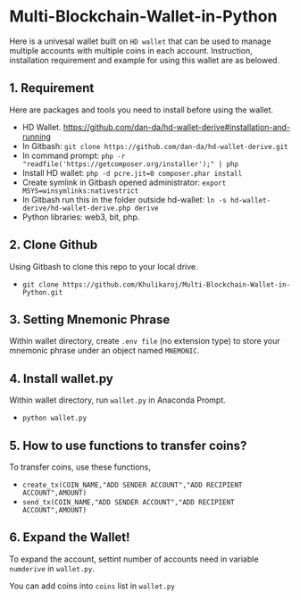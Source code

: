 # Multi-Blockchain-Wallet-in-Python

Here is a univesal wallet built on `HD wallet` that can be used to manage multiple accounts with multiple coins in each account. Instruction, installation requirement and example for using this wallet are as belowed.

## 1. Requirement
Here are packages and tools you need to install before using the wallet.
- HD Wallet. https://github.com/dan-da/hd-wallet-derive#installation-and-running 
- In Gitbash: `git clone https://github.com/dan-da/hd-wallet-derive.git`
- In command prompt: `php -r "readfile('https://getcomposer.org/installer');" | php`
- Install HD wallet: `php -d pcre.jit=0 composer.phar install`
- Create symlink in Gitbash opened administrator:  `export MSYS=winsymlinks:nativestrict`
- In Gitbash run this in the folder outside hd-wallet: `ln -s hd-wallet-derive/hd-wallet-derive.php derive`
-  Python libraries: web3, bit, php.

## 2. Clone Github
Using Gitbash to clone this repo to your local drive.
- `git clone https://github.com/Khulikaroj/Multi-Blockchain-Wallet-in-Python.git` 

## 3. Setting Mnemonic Phrase
Within wallet directory, create `.env file` (no extension type) to store your mnemonic phrase under an object named `MNEMONIC`.

## 4. Install wallet.py
Within wallet directory, run `wallet.py` in Anaconda Prompt.
- `python wallet.py`

## 5. How to use functions to transfer coins?
To transfer coins, use these functions,
- `create_tx(COIN_NAME,"ADD SENDER ACCOUNT","ADD RECIPIENT ACCOUNT",AMOUNT)`
- `send_tx(COIN_NAME,"ADD SENDER ACCOUNT","ADD RECIPIENT ACCOUNT",AMOUNT)`

## 6. Expand the Wallet!

To expand the account, settint number of accounts need in variable `numderive` in `wallet.py`.

You can add coins into `coins` list in `wallet.py`



